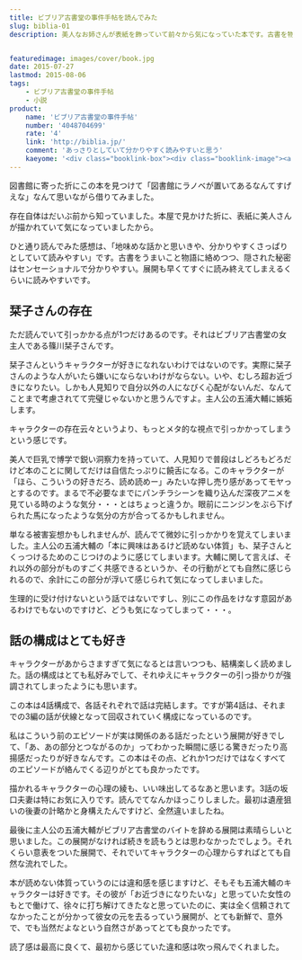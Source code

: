 ```yaml
---
title: ビブリア古書堂の事件手帖を読んでみた
slug: biblia-01
description: 美人なお姉さんが表紙を飾っていて前々から気になっていた本です。古書を物語にうまいこと絡めていて面白い本でした。もっと小難しいのをイメージしてましたが、意外にも内容はとてもわかりやすく、さらっと読めてしまいます。


featuredimage: images/cover/book.jpg
date: 2015-07-27
lastmod: 2015-08-06
tags: 
    - ビブリア古書堂の事件手帖
    - 小説
product:
    name: 'ビブリア古書堂の事件手帖'
    number: '4048704699'
    rate: '4'
    link: 'http://biblia.jp/'
    comment: 'あっさりとしていて分かりやすく読みやすいと思う'
    kaeyome: '<div class="booklink-box"><div class="booklink-image"><a href="http://www.amazon.co.jp/exec/obidos/asin/4048704699/illusionspace-22/" target="_blank" ><img src="https://ecx.images-amazon.com/images/I/51gLuGWoTaL._SL160_.jpg" style="border: none;" /></a></div><div class="booklink-info"><div class="booklink-name"><a href="http://www.amazon.co.jp/exec/obidos/asin/4048704699/illusionspace-22/" target="_blank" >ビブリア古書堂の事件手帖―栞子さんと奇妙な客人たち (メディアワークス文庫)</a><div class="booklink-powered-date">posted with <a href="http://yomereba.com" rel="nofollow" target="_blank">ヨメレバ</a></div></div><div class="booklink-detail">三上 延 アスキーメディアワークス 2011-03-25    </div><div class="booklink-link2"><div class="shoplinkamazon"><a href="http://www.amazon.co.jp/exec/obidos/asin/4048704699/illusionspace-22/" target="_blank" >Amazon</a></div><div class="shoplinkkindle"><a href="http://www.amazon.co.jp/exec/obidos/ASIN/B00BB9F0SG/illusionspace-22/" target="_blank" >Kindle</a></div><div class="shoplinkrakuten"><a href="http://hb.afl.rakuten.co.jp/hgc/11acbc01.369b1bf6.11acbc02.cabf9fe9/?pc=http%3A%2F%2Fbooks.rakuten.co.jp%2Frb%2F11123596%2F%3Fscid%3Daf_ich_link_urltxt%26m%3Dhttp%3A%2F%2Fm.rakuten.co.jp%2Fev%2Fbook%2F" target="_blank" >楽天ブックス</a></div>                  	  <div class="shoplinkkino"><a href="http://ck.jp.ap.valuecommerce.com/servlet/referral?sid=3085416&pid=882196163&vc_url=http%3A%2F%2Fwww.kinokuniya.co.jp%2Ff%2Fdsg-01-9784048704694" target="_blank" >紀伊國屋書店<img src="https://ad.jp.ap.valuecommerce.com/servlet/gifbanner?sid=3085416&pid=882196163" height="1" width="1" border="0"></a></div>	  	  	</div></div><div class="booklink-footer"></div></div>'
---
```


図書館に寄った折にこの本を見つけて「図書館にラノベが置いてあるなんてすげえな」なんて思いながら借りてみました。

存在自体はだいぶ前から知っていました。本屋で見かけた折に、表紙に美人さんが描かれていて気になっていましたから。

ひと通り読んでみた感想は、「地味めな話かと思いきや、分かりやすくさっぱりとしていて読みやすい」です。古書をうまいこと物語に絡めつつ、隠された秘密はセンセーショナルで分かりやすい。展開も早くてすぐに読み終えてしまえるくらいに読みやすいです。


## 栞子さんの存在


ただ読んでいて引っかかる点が1つだけあるのです。それはビブリア古書堂の女主人である篠川栞子さんです。

栞子さんというキャラクターが好きになれないわけではないのです。実際に栞子さんのような人がいたら嫌いにならないわけがならない。いや、むしろ超お近づきになりたい。しかも人見知りで自分以外の人になびく心配がないんだ、なんてことまで考慮されてて完璧じゃないかと思うんですよ。主人公の五浦大輔に嫉妬します。

キャラクターの存在云々というより、もっとメタ的な視点で引っかかってしまうという感じです。

美人で巨乳で博学で鋭い洞察力を持っていて、人見知りで普段はしどろもどろだけど本のことに関してだけは自信たっぷりに饒舌になる。このキャラクターが「ほら、こういうの好きだろ、読め読めー」みたいな押し売り感があってモヤっとするのです。まるで不必要なまでにパンチラシーンを織り込んだ深夜アニメを見ている時のような気分・・・とはちょっと違うか。眼前にニンジンをぶら下げられた馬になったような気分の方が合ってるかもしれません。

単なる被害妄想かもしれませんが、読んでて微妙に引っかかりを覚えてしまいました。主人公の五浦大輔の「本に興味はあるけど読めない体質」も、栞子さんとくっつけるためのこじつけのように感じてしまいます。大輔に関して言えば、それ以外の部分がものすごく共感できるというか、その行動がとても自然に感じられるので、余計にこの部分が浮いて感じられて気になってしまいました。

生理的に受け付けないという話ではないですし、別にこの作品をけなす意図があるわけでもないのですけど、どうも気になってしまって・・・。


## 話の構成はとても好き


キャラクターがあからさますぎて気になるとは言いつつも、結構楽しく読めました。話の構成はとても私好みでして、それゆえにキャラクターの引っ掛かりが強調されてしまったようにも思います。

この本は4話構成で、各話それぞれで話は完結します。ですが第4話は、それまでの3編の話が伏線となって回収されていく構成になっているのです。

私はこういう前のエピソードが実は関係のある話だったという展開が好きでして、「あ、あの部分とつながるのか」ってわかった瞬間に感じる驚きだったり高揚感だったりが好きなんです。この本はその点、どれか1つだけではなくすべてのエピソードが絡んでくる辺りがとても良かったです。

描かれるキャラクターの心理の綾も、いい味出してるなあと思います。3話の坂口夫妻は特にお気に入りです。読んでてなんかほっこりしました。最初は遺産狙いの後妻の計略かと身構えたんですけど、全然違いましたね。

最後に主人公の五浦大輔がビブリア古書堂のバイトを辞める展開は素晴らしいと思いました。この展開がなければ続きを読もうとは思わなかったでしょう。それくらい意表をついた展開で、それでいてキャラクターの心理からすればとても自然な流れでした。

本が読めない体質っていうのには違和感を感じますけど、そもそも五浦大輔のキャラクターは好きです。その彼が「お近づきになりたいな」と思っていた女性のもとで働けて、徐々に打ち解けてきたなと思っていたのに、実は全く信頼されてなかったことが分かって彼女の元を去るっていう展開が、とても新鮮で、意外で、でも当然だよなという自然さがあってとても良かったです。

読了感は最高に良くて、最初から感じていた違和感は吹っ飛んでくれました。


  